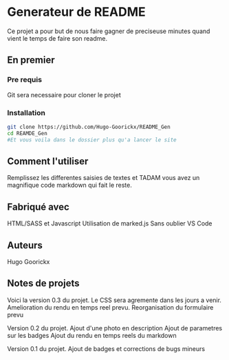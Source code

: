 # Generateur de README
Ce projet a pour but de nous faire gagner de preciseuse minutes quand vient le temps de faire son readme.

## En premier
### Pre requis
Git sera necessaire pour cloner le projet

### Installation
```bash
git clone https://github.com/Hugo-Goorickx/README_Gen
cd REAMDE_Gen
#Et vous voila dans le dossier plus qu'a lancer le site
```

## Comment l'utiliser
Remplissez les differentes saisies de textes et TADAM vous avez un magnifique code markdown qui fait le reste.

## Fabriqué avec
HTML/SASS et Javascript
Utilisation de marked.js
Sans oublier VS Code

## Auteurs
Hugo Goorickx

## Notes de projets
Voici la version 0.3 du projet.
Le CSS sera agremente dans les jours a venir.
Amelioration du rendu en temps reel prevu.
Reorganisation du formulaire prevu

Version 0.2 du projet.
Ajout d'une photo en description
Ajout de parametres sur les badges
Ajout du rendu en temps reels du markdown

Version 0.1 du projet.
Ajout de badges et corrections de bugs mineurs
